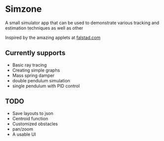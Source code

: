 # Simzone

A small simulator app that can be used to demonstrate various tracking and estimation techniques as well as other 

Inspired by the amazing applets at [falstad.com](http://falstad.com/mathphysics.html)

## Currently supports

* Basic ray tracing 
* Creating simple graphs
* Mass spring damper
* double pendulum simulation
* single pendulum with PID control 

## TODO

* Save layouts to json 
* Centroid function 
* Customized obstacles
* pan/zoom
* A usable UI